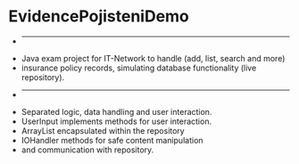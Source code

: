 # EvidencePojisteniDemo
 * ---------------------------------------------------------------------------------------------------------------------
 * Java exam project for IT-Network to handle (add, list, search and more)
 * insurance policy records, simulating database functionality (live repository).
 * ---------------------------------------------------------------------------------------------------------------------
 * Separated logic, data handling and user interaction.
 * UserInput implements methods for user interaction.
 * ArrayList encapsulated within the repository
 * IOHandler methods for safe content manipulation
 * and communication with repository.

